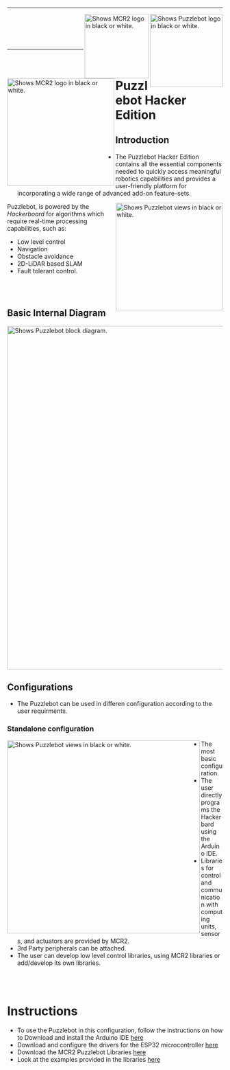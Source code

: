 
---

<picture>
  <source media="(prefers-color-scheme: dark)" srcset="https://github.com/ManchesterRoboticsLtd/Puzzlebot/blob/main/Misc/Logos/NVIDIA_logo_BL.jpg">
  <source media="(prefers-color-scheme: light)" srcset="https://github.com/ManchesterRoboticsLtd/Puzzlebot/blob/main/Misc/Logos/NVIDIA_logo_WL.jpg">
  <img alt="Shows Puzzlebot logo in black or white." width="170" align="right">
</picture>

<picture>
  <source media="(prefers-color-scheme: dark)" srcset="https://github.com/ManchesterRoboticsLtd/Puzzlebot/blob/main/Misc/Logos/MCR2_Logo_White.png">
  <source media="(prefers-color-scheme: light)" srcset="https://github.com/ManchesterRoboticsLtd/Puzzlebot/blob/main/Misc/Logos/MCR2_Logo_Black.png">
  <img alt="Shows MCR2 logo in black or white." width="150" align="right">
</picture>


<picture>
  <source media="(prefers-color-scheme: dark)" srcset="https://github.com/ManchesterRoboticsLtd/Puzzlebot/blob/main/Misc/Logos/Puzzle_Bot_Logo_W.png">
  <source media="(prefers-color-scheme: light)" srcset="https://github.com/ManchesterRoboticsLtd/Puzzlebot/blob/main/Misc/Logos/Puzzle_Bot_Logo_B.png">
  <img alt="Shows MCR2 logo in black or white." width="250" align="left">
</picture>



<br/><br/>
<br/><br/>

---

# Puzzlebot Hacker Edition

## Introduction

* The Puzzlebot Hacker Edition contains all the essential components needed to quickly access meaningful robotics capabilities and provides a user-friendly platform for incorporating a wide range of advanced add-on feature-sets.

<picture>
  <source srcset="https://user-images.githubusercontent.com/67285979/232492862-61075ee0-279a-492b-ad22-a90c67c861a8.png">
  <img alt="Shows Puzzlebot views in black or white." width="250" align="right">
</picture>

Puzzlebot, is powered by the *Hackerboard* for algorithms which require real-time processing capabilities, such as: 
  * Low level control 
  * Navigation 
  * Obstacle avoidance
  * 2D-LiDAR based SLAM
  * Fault tolerant control.

<br/><br/>  

## Basic Internal Diagram

<picture>
  <source media="(prefers-color-scheme: dark)" srcset="https://user-images.githubusercontent.com/67285979/232494892-2e2e8409-6c73-4c42-8883-155d9cab9b60.png">
  <source media="(prefers-color-scheme: light)" srcset="https://user-images.githubusercontent.com/67285979/232494720-39c1937a-e8b6-48ce-8809-e09511e2dfa7.png">
  <img alt="Shows Puzzlebot block diagram." width="800" align="center">
</picture>
   
## Configurations
  * The Puzzlebot can be used in differen configuration according to the user requirments.

### Standalone configuration

<picture>
  <source srcset="https://user-images.githubusercontent.com/67285979/232495809-decedd1e-ce71-4ef1-8145-8fd46377d412.png">
  <img alt="Shows Puzzlebot views in black or white." width="450" align="left">
</picture>

  * The most basic configuration.
  * The user directly programs the Hackerbard using the Arduino IDE.
  * Libraries for control and communication with computing units, sensors, and actuators are provided by MCR2.
  * 3rd Party peripherals can be attached.
  * The user can develop low level control libraries, using MCR2 libraries or add/develop its own libraries.
  
  <br/><br/>  
  
 # Instructions
  * To use the Puzzlebot in this configuration, follow the instructions on how to Download and install the Arduino IDE [here]()
  * Download and configure the drivers for the ESP32 microcontroller [here]()
  * Download the MCR2 Puzzlebot Libraries [here]()
  * Look at the examples provided in the libraries [here]()





